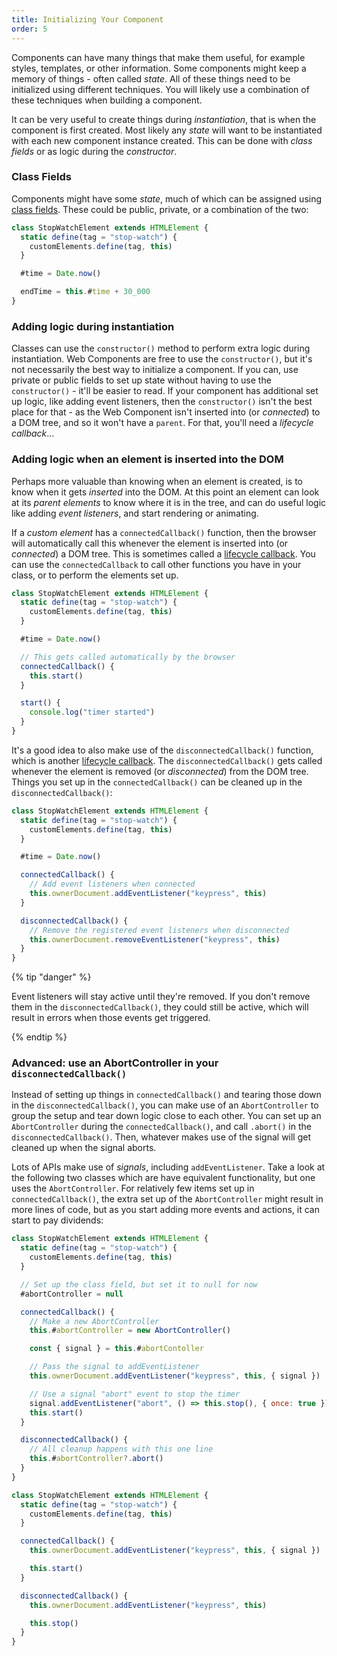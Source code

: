 ```yaml
---
title: Initializing Your Component
order: 5
---
```


Components can have many things that make them useful, for example styles, templates, or other information. Some
components might keep a memory of things - often called _state_. All of these things need to be initialized using
different techniques. You will likely use a combination of these techniques when building a component.

It can be very useful to create things during _instantiation_, that is when the component is first created. Most likely
any _state_ will want to be instantiated with each new component instance created. This can be done with _class fields_
or as logic during the _constructor_.

### Class Fields

Components might have some _state_, much of which can be assigned using [class fields][class-fields]. These could be
public, private, or a combination of the two:

```js
class StopWatchElement extends HTMLElement {
  static define(tag = "stop-watch") {
    customElements.define(tag, this)
  }

  #time = Date.now()

  endTime = this.#time + 30_000
}
```

### Adding logic during instantiation

Classes can use the `constructor()` method to perform extra logic during instantiation. Web Components are free to use
the `constructor()`, but it's not necessarily the best way to initialize a component. If you can, use private or public
fields to set up state without having to use the `constructor()` - it'll be easier to read. If your component has
additional set up logic, like adding event listeners, then the `constructor()` isn't the best place for that - as the
Web Component isn't inserted into (or _connected_) to a DOM tree, and so it won't have a `parent`. For that, you'll need
a _lifecycle callback_...

### Adding logic when an element is inserted into the DOM

Perhaps more valuable than knowing when an element is created, is to know when it gets _inserted_ into the DOM. At this
point an element can look at its _parent elements_ to know where it is in the tree, and can do useful logic like adding
_event listeners_, and start rendering or animating.

If a _custom element_ has a `connectedCallback()` function, then the browser will automatically call this whenever the
element is inserted into (or _connected_) a DOM tree. This is sometimes called a [lifecycle callback][lifecycle]. You
can use the `connectedCallback` to call other functions you have in your class, or to perform the elements set up.

```js
class StopWatchElement extends HTMLElement {
  static define(tag = "stop-watch") {
    customElements.define(tag, this)
  }

  #time = Date.now()

  // This gets called automatically by the browser
  connectedCallback() {
    this.start()
  }

  start() {
    console.log("timer started")
  }
}
```

It's a good idea to also make use of the `disconnectedCallback()` function, which is another [lifecycle
callback][lifecycle]. The `disconnectedCallback()` gets called whenever the element is removed (or _disconnected_) from
the DOM tree. Things you set up in the `connectedCallback()` can be cleaned up in the `disconnectedCallback()`:

```js
class StopWatchElement extends HTMLElement {
  static define(tag = "stop-watch") {
    customElements.define(tag, this)
  }

  #time = Date.now()

  connectedCallback() {
    // Add event listeners when connected
    this.ownerDocument.addEventListener("keypress", this)
  }

  disconnectedCallback() {
    // Remove the registered event listeners when disconnected
    this.ownerDocument.removeEventListener("keypress", this)
  }
}
```

{% tip "danger" %}

Event listeners will stay active until they're removed. If you don't remove them in the `disconnectedCallback()`, they
could still be active, which will result in errors when those events get triggered.

{% endtip %}

### Advanced: use an AbortController in your `disconnectedCallback()`

Instead of setting up things in `connectedCallback()` and tearing those down in the `disconnectedCallback()`, you can
make use of an `AbortController` to group the setup and tear down logic close to each other. You can set up an
`AbortController` during the `connectedCallback()`, and call `.abort()` in the `disconnectedCallback()`. Then, whatever
makes use of the signal will get cleaned up when the signal aborts.

Lots of APIs make use of _signals_, including `addEventListener`. Take a look at the following two classes which are
have equivalent functionality, but one uses the `AbortController`. For relatively few items set up in
`connectedCallback()`, the extra set up of the `AbortController` might result in more lines of code, but as you start
adding more events and actions, it can start to pay dividends:

```js
class StopWatchElement extends HTMLElement {
  static define(tag = "stop-watch") {
    customElements.define(tag, this)
  }

  // Set up the class field, but set it to null for now
  #abortController = null

  connectedCallback() {
    // Make a new AbortController
    this.#abortController = new AbortController()

    const { signal } = this.#abortContoller

    // Pass the signal to addEventListener
    this.ownerDocument.addEventListener("keypress", this, { signal })

    // Use a signal "abort" event to stop the timer
    signal.addEventListener("abort", () => this.stop(), { once: true })
    this.start()
  }

  disconnectedCallback() {
    // All cleanup happens with this one line
    this.#abortController?.abort()
  }
}
```

```js
class StopWatchElement extends HTMLElement {
  static define(tag = "stop-watch") {
    customElements.define(tag, this)
  }

  connectedCallback() {
    this.ownerDocument.addEventListener("keypress", this, { signal })

    this.start()
  }

  disconnectedCallback() {
    this.ownerDocument.addEventListener("keypress", this)

    this.stop()
  }
}
```

[class-fields]: /learn/javascript/classes
[lifecycle]: /learn/components/lifecycle-reference/
